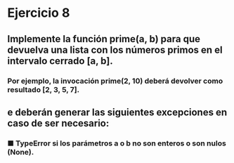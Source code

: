 # Ejercicio 8
## Implemente la función prime(a, b) para que devuelva una lista con los números primos en el intervalo cerrado [a, b].
### Por ejemplo, la invocación prime(2, 10) deberá devolver como resultado [2, 3, 5, 7].
## e deberán generar las siguientes excepciones en caso de ser necesario:
### ■ TypeError si los parámetros a o b no son enteros o son nulos (None).
    